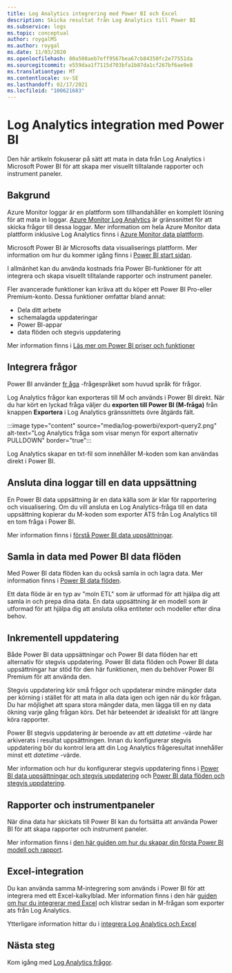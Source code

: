 ```yaml
---
title: Log Analytics integrering med Power BI och Excel
description: Skicka resultat från Log Analytics till Power BI
ms.subservice: logs
ms.topic: conceptual
author: roygalMS
ms.author: roygal
ms.date: 11/03/2020
ms.openlocfilehash: 80a508aeb7eff9567bea67cb84350fc2e77551da
ms.sourcegitcommit: e559daa1f7115d703bfa1b87da1cf267bf6ae9e8
ms.translationtype: MT
ms.contentlocale: sv-SE
ms.lasthandoff: 02/17/2021
ms.locfileid: "100621683"
---
```

# <a name="log-analytics-integration-with-power-bi"></a>Log Analytics integration med Power BI

Den här artikeln fokuserar på sätt att mata in data från Log Analytics i Microsoft Power BI för att skapa mer visuellt tilltalande rapporter och instrument paneler. 

## <a name="background"></a>Bakgrund 

Azure Monitor loggar är en plattform som tillhandahåller en komplett lösning för att mata in loggar. [Azure Monitor Log Analytics](../platform/data-platform.md#) är gränssnittet för att skicka frågor till dessa loggar. Mer information om hela Azure Monitor data plattform inklusive Log Analytics finns i [Azure Monitor data plattform](../platform/data-platform.md). 

Microsoft Power BI är Microsofts data visualiserings plattform. Mer information om hur du kommer igång finns i [Power BI start sidan](https://powerbi.microsoft.com/). 


I allmänhet kan du använda kostnads fria Power BI-funktioner för att integrera och skapa visuellt tilltalande rapporter och instrument paneler.

Fler avancerade funktioner kan kräva att du köper ett Power BI Pro-eller Premium-konto. Dessa funktioner omfattar bland annat: 
 - Dela ditt arbete 
 - schemalagda uppdateringar
 - Power BI-appar 
 - data flöden och stegvis uppdatering 

Mer information finns i [Läs mer om Power BI priser och funktioner](https://powerbi.microsoft.com/pricing/) 

## <a name="integrating-queries"></a>Integrera frågor  

Power BI använder [fr åga](/powerquery-m/power-query-m-language-specification/) -frågespråket som huvud språk för frågor. 

Log Analytics frågor kan exporteras till M och används i Power BI direkt. När du har kört en lyckad fråga väljer du **exporten till Power BI (M-fråga)** från knappen **Exportera** i Log Analytics gränssnittets övre åtgärds fält.


:::image type="content" source="media/log-powerbi/export-query2.png" alt-text="Log Analytics fråga som visar menyn för export alternativ PULLDOWN" border="true":::

Log Analytics skapar en txt-fil som innehåller M-koden som kan användas direkt i Power BI.

## <a name="connecting-your-logs-to-a-dataset"></a>Ansluta dina loggar till en data uppsättning 

En Power BI data uppsättning är en data källa som är klar för rapportering och visualisering. Om du vill ansluta en Log Analytics-fråga till en data uppsättning kopierar du M-koden som exporter ATS från Log Analytics till en tom fråga i Power BI. 

Mer information finns i [förstå Power BI data uppsättningar](/power-bi/service-datasets-understand/). 

## <a name="collect-data-with-power-bi-dataflows"></a>Samla in data med Power BI data flöden 

Med Power BI data flöden kan du också samla in och lagra data. Mer information finns i [Power BI data flöden](/power-bi/service-dataflows-overview).

Ett data flöde är en typ av "moln ETL" som är utformad för att hjälpa dig att samla in och prepa dina data. En data uppsättning är en modell som är utformad för att hjälpa dig att ansluta olika entiteter och modeller efter dina behov.

## <a name="incremental-refresh"></a>Inkrementell uppdatering 

Både Power BI data uppsättningar och Power BI data flöden har ett alternativ för stegvis uppdatering. Power BI data flöden och Power BI data uppsättningar har stöd för den här funktionen, men du behöver Power BI Premium för att använda den.  


Stegvis uppdatering kör små frågor och uppdaterar mindre mängder data per körning i stället för att mata in alla data igen och igen när du kör frågan. Du har möjlighet att spara stora mängder data, men lägga till en ny data ökning varje gång frågan körs. Det här beteendet är idealiskt för att längre köra rapporter.

Power BI stegvis uppdatering är beroende av att ett *datetime* -värde har arkiverats i resultat uppsättningen. Innan du konfigurerar stegvis uppdatering bör du kontrol lera att din Log Analytics frågeresultat innehåller minst ett *datetime* -värde. 

Mer information och hur du konfigurerar stegvis uppdatering finns i [Power BI data uppsättningar och stegvis uppdatering](/power-bi/service-premium-incremental-refresh) och [Power BI data flöden och stegvis uppdatering](/power-bi/service-dataflows-incremental-refresh).

## <a name="reports-and-dashboards"></a>Rapporter och instrumentpaneler

När dina data har skickats till Power BI kan du fortsätta att använda Power BI för att skapa rapporter och instrument paneler.

Mer information finns i [den här guiden om hur du skapar din första Power BI modell och rapport](/learn/modules/build-your-first-power-bi-report/).  

## <a name="excel-integration"></a>Excel-integration

Du kan använda samma M-integrering som används i Power BI för att integrera med ett Excel-kalkylblad. Mer information finns i den här [guiden om hur du integrerar med Excel](https://support.microsoft.com/office/import-data-from-external-data-sources-power-query-be4330b3-5356-486c-a168-b68e9e616f5a) och klistrar sedan in M-frågan som exporter ats från Log Analytics.

Ytterligare information hittar du i [integrera Log Analytics och Excel](log-excel.md)

## <a name="next-steps"></a>Nästa steg

Kom igång med [Log Analytics frågor](../log-query/log-query-overview.md).

